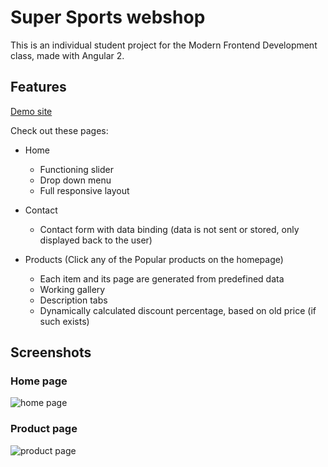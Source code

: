 # Super Sports webshop
This is an individual student project for the Modern Frontend Development class, made with Angular 2.

## Features
[Demo site](http://matsworks.com/super-sports/)

Check out these pages:

- Home
  - Functioning slider
  - Drop down menu
  - Full responsive layout

- Contact
  - Contact form with data binding (data is not sent or stored, only displayed back to the user)

- Products (Click any of the Popular products on the homepage)
  - Each item and its page are generated from predefined data
  - Working gallery
  - Description tabs
  - Dynamically calculated discount percentage, based on old price (if such exists)

## Screenshots
### Home page
![home page][home]

### Product page
![product page][product]

[home]: https://cloud.githubusercontent.com/assets/22744066/25854172/6c463062-34cf-11e7-880c-7d6f7d81270e.png "Home page"
[product]: https://cloud.githubusercontent.com/assets/22744066/25854262/a7e7af1a-34cf-11e7-8f43-1c62704a5981.png "Product Page"
